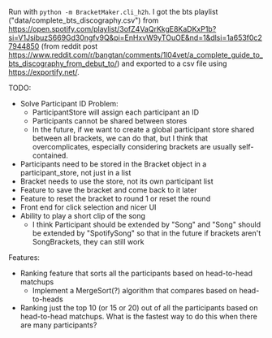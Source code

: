 Run with `python -m BracketMaker.cli_h2h`.
I got the bts playlist ("data/complete_bts_discography.csv") from https://open.spotify.com/playlist/3ofZ4VaQrKkgE8KaDKxP1b?si=V1JsibuzS669Gd30ngfv9Q&pi=EnHxvW9yTOuOE&nd=1&dlsi=1a653f0c27944850 (from reddit post https://www.reddit.com/r/bangtan/comments/1l04vet/a_complete_guide_to_bts_discography_from_debut_to/) and exported to a csv file using https://exportify.net/.

TODO:
* Solve Participant ID Problem:
  * ParticipantStore will assign each participant an ID
  * Participants cannot be shared between stores
  * In the future, if we want to create a global participant store shared between all brackets,
    we can do that, but I think that overcomplicates, especially considering brackets are usually
    self-contained.
* Participants need to be stored in the Bracket object in a participant_store, not just in a list
* Bracket needs to use the store, not its own participant list
* Feature to save the bracket and come back to it later
* Feature to reset the bracket to round 1 or reset the round
* Front end for click selection and nicer UI
* Ability to play a short clip of the song
  * I think Participant should be extended by "Song" and "Song" should be extended by "SpotifySong"
    so that in the future if brackets aren't SongBrackets, they can still work

Features:
* Ranking feature that sorts all the participants based on head-to-head matchups
  * Implement a MergeSort(?) algorithm that compares based on head-to-heads
* Ranking just the top 10 (or 15 or 20) out of all the participants based on
  head-to-head matchups. What is the fastest way to do this when there are many participants?